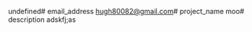 undefined# email_address 
    hugh80082@gmail.com# project_name 
    moo# description 
    adskfj;as